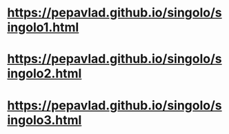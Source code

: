 # https://pepavlad.github.io/singolo/singolo1.html 
# https://pepavlad.github.io/singolo/singolo2.html
# https://pepavlad.github.io/singolo/singolo3.html 
